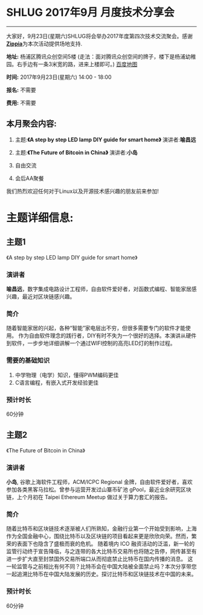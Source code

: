 # SHLUG 2017年9月 月度技术分享会
--------------------------------------------------------------------------------
大家好，9月23日(星期六)SHLUG将会举办2017年度第四次技术交流聚会。感谢[**Zippia**](https://www.zippia.com/)为本次活动提供场地支持.

**地址:** 杨浦区腾讯众创空间5楼 (走法：面对腾讯众创空间的牌子，楼下是杨浦幼稚园。右手边有一条3米宽的路，进来上楼即可。) [百度地图](http://j.map.baidu.com/Bv-NH) 

**时间:** 2017年9月23日(星期六) 14:00 - 18:00

**报名:** 不需要

**费用:** 不需要

本月聚会内容:
---------------
1. 主题:**《A step by step LED lamp DIY guide for smart home》** 演讲者:**喻昌远**

2. 主题:**《The Future of Bitcoin in China》** 演讲者:**小岛**

3. 自由交流

4. 会后AA聚餐

我们热烈欢迎任何对于Linux以及开源技术感兴趣的朋友前来参加!

# 主题详细信息:
## 主题1
《A step by step LED lamp DIY guide for smart home》

### 演讲者
**喻昌远**，数字集成电路设计工程师，自由软件爱好者，对函数式编程、智能家居感
兴趣，最近对区块链感兴趣。

### 简介
随着智能家居的兴起，各种“智能”家电层出不穷，但很多需要专门的软件才能使用。 作为自由软件理念的践行者，DIY有时不失为一个很好的选择。本演讲从硬件到软件，一步步地详细讲解一个通过WIFI控制的高亮LED灯的制作过程。

### 需要的基础知识
1. 中学物理（电学）知识，懂得PWM编码更佳
2. C语言编程，有嵌入式开发经验更佳

### 预计时长
60分钟


## 主题2
《The Future of Bitcoin in China》

### 演讲者
**小岛**, 谷歌上海软件工程师，ACM/ICPC Regional 金牌，自由软件爱好者，喜欢参加各类黑客马拉松。曾参与运营开发过山寨币矿池 gPool，最近业余研究区块链，上个月初在 Taipei Ethereum Meetup 做过关于算力套汇的报告。

### 简介
随着比特币和区块链技术逐渐被人们所熟知，金融行业第一个开始受到影响，上海作为全国金融中心，围绕比特币以及区块链的项目看起来更是欣欣向荣。然而，繁荣的表面下也隐含了盛极而衰的危机。
随着境内 ICO 融资活动的泛滥，新一轮的监管行动终于宣告降临，与之连带的各大比特币交易所也将随之告停，网传甚至有进一步扩大直至封禁国外交易所端口从而彻底禁止比特币在国内传播的消息。
这一轮监管与之前相比有何不同？比特币会在中国大陆被全面禁止吗？本次分享带您一起追溯比特币在中国大陆发展的历史。探讨比特币和区块链技术在中国的未来。

### 预计时长
60分钟
